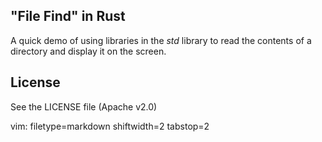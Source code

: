 ## "File Find" in Rust ##

A quick demo of using libraries in the _std_ library to read the contents of a
directory and display it on the screen.

## License ##
See the LICENSE file (Apache v2.0)

vim: filetype=markdown shiftwidth=2 tabstop=2
